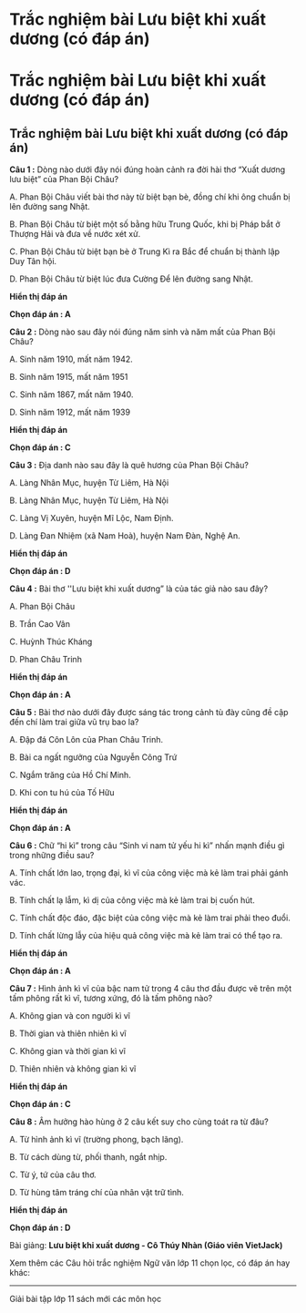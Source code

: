 # Trắc nghiệm bài Lưu biệt khi xuất dương (có đáp án)

# Trắc nghiệm bài Lưu biệt khi xuất dương (có đáp án)

## Trắc nghiệm bài Lưu biệt khi xuất dương (có đáp án)

**Câu 1 :** Dòng nào dưới đây nói đúng hoàn cảnh ra đời hài thơ “Xuất dương lưu biệt” của Phan Bội Châu? 

A. Phan Bội Châu viết bài thơ này từ biệt bạn bè, đồng chí khi ông chuẩn bị lên đường sang Nhật.

B. Phan Bội Châu từ biệt một số bằng hữu Trung Quốc, khi bị Pháp bắt ở Thượng Hải và đưa về nước xét xử.

C. Phan Bội Châu từ biệt bạn bè ở Trung Kì ra Bắc để chuẩn bị thành lập Duy Tân hội.

D. Phan Bội Châu từ biệt lúc đưa Cường Để lên đường sang Nhật.

**Hiển thị đáp án**

**Chọn đáp án : A**

**Câu 2 :** Dòng nào sau đây nói đúng năm sinh và năm mất của Phan Bội Châu? 

A. Sinh năm 1910, mất năm 1942.

B. Sinh năm 1915, mất năm 1951

C. Sinh năm 1867, mất năm 1940.

D. Sinh năm 1912, mất năm 1939

**Hiển thị đáp án**

**Chọn đáp án : C**

**Câu 3 :** Địa danh nào sau đây là quê hương của Phan Bội Châu? 

A. Làng Nhân Mục, huyện Từ Liêm, Hà Nội

B. Làng Nhân Mục, huyện Từ Liêm, Hà Nội

C. Làng Vị Xuyên, huyện Mĩ Lộc, Nam Định.

D. Làng Đan Nhiệm (xã Nam Hoà), huyện Nam Đàn, Nghệ An.

**Hiển thị đáp án**

**Chọn đáp án : D**

**Câu 4 :** Bài thơ ''Lưu biệt khi xuất dương” là của tác giả nào sau đây? 

A. Phan Bội Châu

B. Trần Cao Vân

C. Huỳnh Thúc Kháng

D. Phan Châu Trinh

**Hiển thị đáp án**

**Chọn đáp án : A**

**Câu 5 :** Bài thơ nào dưới đây được sáng tác trong cảnh tù đày cũng đề cập đến chí làm trai giữa vũ trụ bao la? 

A. Đập đá Côn Lôn của Phan Châu Trinh.

B. Bài ca ngất ngưởng của Nguyễn Công Trứ

C. Ngắm trăng của Hồ Chí Minh.

D. Khi con tu hú của Tố Hữu

**Hiển thị đáp án**

**Chọn đáp án : A**

**Câu 6 :** Chữ “hi kì” trong câu “Sinh vi nam tử yếu hi kì” nhấn mạnh điều gì trong những điều sau? 

A. Tính chất lớn lao, trọng đại, kì vĩ của công việc mà kẻ làm trai phải gánh vác.

B. Tính chất lạ lẫm, kì dị của công việc mà kẻ làm trai bị cuốn hút. 

C. Tính chất độc đáo, đặc biệt của công việc mà kẻ làm trai phải theo đuổi. 

D. Tính chất lừng lẫy của hiệu quả công việc mà kẻ làm trai có thể tạo ra. 

**Hiển thị đáp án**

**Chọn đáp án : A**

**Câu 7 :** Hình ảnh kì vĩ của bậc nam tử trong 4 câu thơ đầu được vẽ trên một tấm phông rất kì vĩ, tương xứng, đó là tấm phông nào? 

A. Không gian và con người kì vĩ

B. Thời gian và thiên nhiên kì vĩ 

C. Không gian và thời gian kì vĩ 

D. Thiên nhiên và không gian kì vĩ

**Hiển thị đáp án**

**Chọn đáp án : C**

**Câu 8 :** Âm hưởng hào hùng ở 2 câu kết suy cho cùng toát ra từ đâu? 

A. Từ hình ảnh kì vĩ (trường phong, bạch lãng).

B. Từ cách dùng từ, phối thanh, ngắt nhịp.

C. Từ ý, tứ của câu thơ.

D. Từ hùng tâm tráng chí của nhân vật trữ tình. 

**Hiển thị đáp án**

**Chọn đáp án : D**

Bài giảng: **Lưu biệt khi xuất dương - Cô Thúy Nhàn (Giáo viên VietJack)**

Xem thêm các Câu hỏi trắc nghiệm Ngữ văn lớp 11 chọn lọc, có đáp án hay khác:

* * *

Giải bài tập lớp 11 sách mới các môn học
